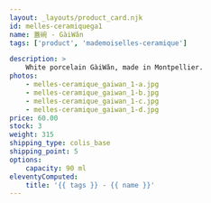```yaml
---
layout: _layouts/product_card.njk
id: melles-ceramiquega1
name: 蓋碗 - GàiWǎn
tags: ['product', 'mademoiselles-ceramique']

description: >
    White porcelain GàiWǎn, made in Montpellier.
photos:
    - melles-ceramique_gaiwan_1-a.jpg
    - melles-ceramique_gaiwan_1-b.jpg
    - melles-ceramique_gaiwan_1-c.jpg
    - melles-ceramique_gaiwan_1-d.jpg
price: 60.00
stock: 3
weight: 315
shipping_type: colis_base
shipping_point: 5
options:
    capacity: 90 ml
eleventyComputed:
    title: '{{ tags }} - {{ name }}'
---
```

